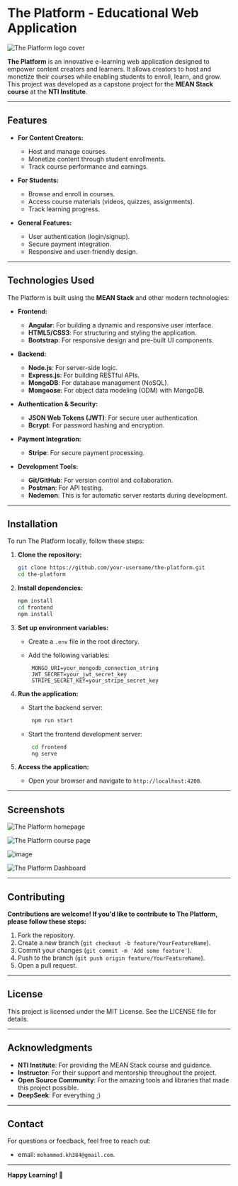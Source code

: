 # The Platform - Educational Web Application

![The Platform logo cover](https://github.com/user-attachments/assets/7c9c9ea6-83e2-4631-8527-7d24146612c5)

**The Platform** is an innovative e-learning web application designed to empower content creators and learners. It allows creators to host and monetize their courses while enabling students to enroll, learn, and grow. This project was developed as a capstone project for the **MEAN Stack course** at the **NTI Institute**.

---

## Features

- **For Content Creators:**
  - Host and manage courses.
  - Monetize content through student enrollments.
  - Track course performance and earnings.

- **For Students:**
  - Browse and enroll in courses.
  - Access course materials (videos, quizzes, assignments).
  - Track learning progress.

- **General Features:**
  - User authentication (login/signup).
  - Secure payment integration.
  - Responsive and user-friendly design.

---

## Technologies Used

The Platform is built using the **MEAN Stack** and other modern technologies:

- **Frontend:**
  - **Angular**: For building a dynamic and responsive user interface.
  - **HTML5/CSS3**: For structuring and styling the application.
  - **Bootstrap**: For responsive design and pre-built UI components.

- **Backend:**
  - **Node.js**: For server-side logic.
  - **Express.js**: For building RESTful APIs.
  - **MongoDB**: For database management (NoSQL).
  - **Mongoose**: For object data modeling (ODM) with MongoDB.

- **Authentication & Security:**
  - **JSON Web Tokens (JWT)**: For secure user authentication.
  - **Bcrypt**: For password hashing and encryption.

- **Payment Integration:**
  - **Stripe**: For secure payment processing.

- **Development Tools:**
  - **Git/GitHub**: For version control and collaboration.
  - **Postman**: For API testing.
  - **Nodemon**: This is for automatic server restarts during development.

---

## Installation

To run The Platform locally, follow these steps:

1. **Clone the repository:**
   
   ```bash
   git clone https://github.com/your-username/the-platform.git
   cd the-platform
   ```
2. **Install dependencies:**

    ```bash
    npm install
    cd frontend
    npm install
    ```
3. **Set up environment variables:**

   - Create a ```.env``` file in the root directory.
   - Add the following variables:
  
     ```
      MONGO_URI=your_mongodb_connection_string
      JWT_SECRET=your_jwt_secret_key
      STRIPE_SECRET_KEY=your_stripe_secret_key
     ```

4. **Run the application:**

   - Start the backend server:
  
     ```bash
      npm run start
     ```
   - Start the frontend development server:
  
     ```bash
      cd frontend
      ng serve
     ```

5. **Access the application:**

   - Open your browser and navigate to ```http://localhost:4200```.


---

## Screenshots


  ![The Platform homepage](https://github.com/user-attachments/assets/74eeb832-0c7b-47fc-b554-b470fd8b669a)

  ![The Platform course page](https://github.com/user-attachments/assets/e48a90e9-4264-452e-afe5-11e176620347)

  ![image](https://github.com/user-attachments/assets/9b22027d-d27a-4708-bbef-12ffe194f738)

  ![The Platform Dashboard](https://github.com/user-attachments/assets/a89063f9-7ad8-4383-a6fc-b5413efc2894)


---

## Contributing

**Contributions are welcome! If you'd like to contribute to The Platform, please follow these steps:**

1. Fork the repository.
2. Create a new branch (```git checkout -b feature/YourFeatureName```).
3. Commit your changes (```git commit -m 'Add some feature'```).
4. Push to the branch (```git push origin feature/YourFeatureName```).
5. Open a pull request.

---

## License

This project is licensed under the MIT License. See the LICENSE file for details.

---

## Acknowledgments

- **NTI Institute**: For providing the MEAN Stack course and guidance.
- **Instructor**: For their support and mentorship throughout the project.
- **Open Source Community**: For the amazing tools and libraries that made this project possible.
- **DeepSeek**: For everything ;)

---

## Contact

For questions or feedback, feel free to reach out: 

- email: ```mohammed.kh384@gmail.com```.

---

**Happy Learning! 🚀**

